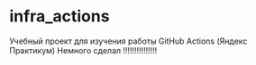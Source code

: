 # infra_actions
Учебный проект для изучения работы GitHub Actions (Яндекс Практикум)
Немного сделал !!!!!!!!!!!!!!!